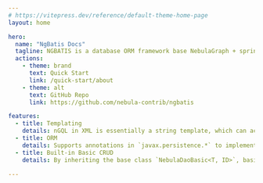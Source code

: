 ```yaml
---
# https://vitepress.dev/reference/default-theme-home-page
layout: home

hero:
  name: "NgBatis Docs"
  tagline: NGBATIS is a database ORM framework base NebulaGraph + spring-boot, which takes advantage of the mybatis’ fashion development, including some de-factor operations in single table and vertex-edge, like mybatis-plus.
  actions:
    - theme: brand
      text: Quick Start
      link: /quick-start/about
    - theme: alt
      text: GitHub Repo
      link: https://github.com/nebula-contrib/ngbatis

features:
  - title: Templating
    details: nGQL in XML is essentially a string template, which can achieve dynamic queries through placeholder substitution. NgBatis uses Beetl as the template engine.
  - title: ORM
    details: Supports annotations in `javax.persistence.*` to implement object-relational mapping.
  - title: Built-in Basic CRUD
    details: By inheriting the base class `NebulaDaoBasic<T, ID>`, basic CRUD operations are implemented.

---
```

